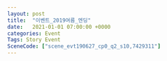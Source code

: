 ```yaml
---
layout: post
title:  "이벤트_2019여름_엔딩"
date:   2021-01-01 07:00:00 +0000
categories: Event
Tags: Story Event
SceneCode: ["scene_evt190627_cp0_q2_s10,7429311"]
---
```

